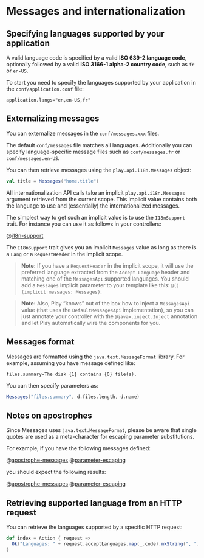 <!--- Copyright (C) 2009-2015 Typesafe Inc. <http://www.typesafe.com> -->
# Messages and internationalization

## Specifying languages supported by your application

A valid language code is specified by a valid **ISO 639-2 language code**, optionally followed by a valid **ISO 3166-1 alpha-2 country code**, such as `fr` or `en-US`.

To start you need to specify the languages supported by your application in the `conf/application.conf` file:

```
application.langs="en,en-US,fr"
```

## Externalizing messages

You can externalize messages in the `conf/messages.xxx` files.

The default `conf/messages` file matches all languages. Additionally you can specify language-specific message files such as `conf/messages.fr` or `conf/messages.en-US`.

You can then retrieve messages using the `play.api.i18n.Messages` object:

```scala
val title = Messages("home.title")
```

All internationalization API calls take an implicit `play.api.i18n.Messages` argument retrieved from the current scope. This implicit value contains both the language to use and (essentially) the internationalized messages.

The simplest way to get such an implicit value is to use the `I18nSupport` trait. For instance you can use it as follows in your controllers:

@[i18n-support](code/ScalaI18N.scala)

The `I18nSupport` trait gives you an implicit `Messages` value as long as there is a `Lang` or a `RequestHeader` in the implicit scope.

> **Note:** If you have a `RequestHeader` in the implicit scope, it will use the preferred language extracted from the `Accept-Language` header and matching one of the `MessagesApi` supported languages. You should add a `Messages` implicit parameter to your template like this: `@()(implicit messages: Messages)`.

> **Note:** Also, Play “knows” out of the box how to inject a `MessagesApi` value (that uses the `DefaultMessagesApi` implementation), so you can just annotate your controller with the `@javax.inject.Inject` annotation and let Play automatically wire the components for you.

## Messages format

Messages are formatted using the `java.text.MessageFormat` library. For example, assuming you have message defined like:

```
files.summary=The disk {1} contains {0} file(s).
```

You can then specify parameters as:

```scala
Messages("files.summary", d.files.length, d.name)
```

## Notes on apostrophes

Since Messages uses `java.text.MessageFormat`, please be aware that single quotes are used as a meta-character for escaping parameter substitutions.

For example, if you have the following messages defined:

@[apostrophe-messages](code/scalaguide/i18n/messages)
@[parameter-escaping](code/scalaguide/i18n/messages)

you should expect the following results:

@[apostrophe-messages](code/ScalaI18N.scala)
@[parameter-escaping](code/ScalaI18N.scala)

## Retrieving supported language from an HTTP request

You can retrieve the languages supported by a specific HTTP request:

```scala
def index = Action { request =>
  Ok("Languages: " + request.acceptLanguages.map(_.code).mkString(", "))
}
```
